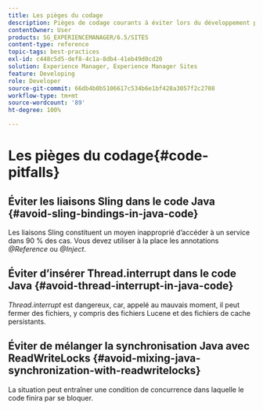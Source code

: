 ```yaml
---
title: Les pièges du codage
description: Pièges de codage courants à éviter lors du développement pour AEM
contentOwner: User
products: SG_EXPERIENCEMANAGER/6.5/SITES
content-type: reference
topic-tags: best-practices
exl-id: c448c5d5-def8-4c1a-8db4-41eb49d0cd20
solution: Experience Manager, Experience Manager Sites
feature: Developing
role: Developer
source-git-commit: 66db4b0b5106617c534b6e1bf428a3057f2c2708
workflow-type: tm+mt
source-wordcount: '89'
ht-degree: 100%

---
```


# Les pièges du codage{#code-pitfalls}

## Éviter les liaisons Sling dans le code Java {#avoid-sling-bindings-in-java-code}

Les liaisons Sling constituent un moyen inapproprié d’accéder à un service dans 90 % des cas. Vous devez utiliser à la place les annotations *@Reference* ou *@Inject*.

## Éviter d’insérer Thread.interrupt dans le code Java {#avoid-thread-interrupt-in-java-code}

*Thread.interrupt* est dangereux, car, appelé au mauvais moment, il peut fermer des fichiers, y compris des fichiers Lucene et des fichiers de cache persistants.

## Éviter de mélanger la synchronisation Java avec ReadWriteLocks {#avoid-mixing-java-synchronization-with-readwritelocks}

La situation peut entraîner une condition de concurrence dans laquelle le code finira par se bloquer.
